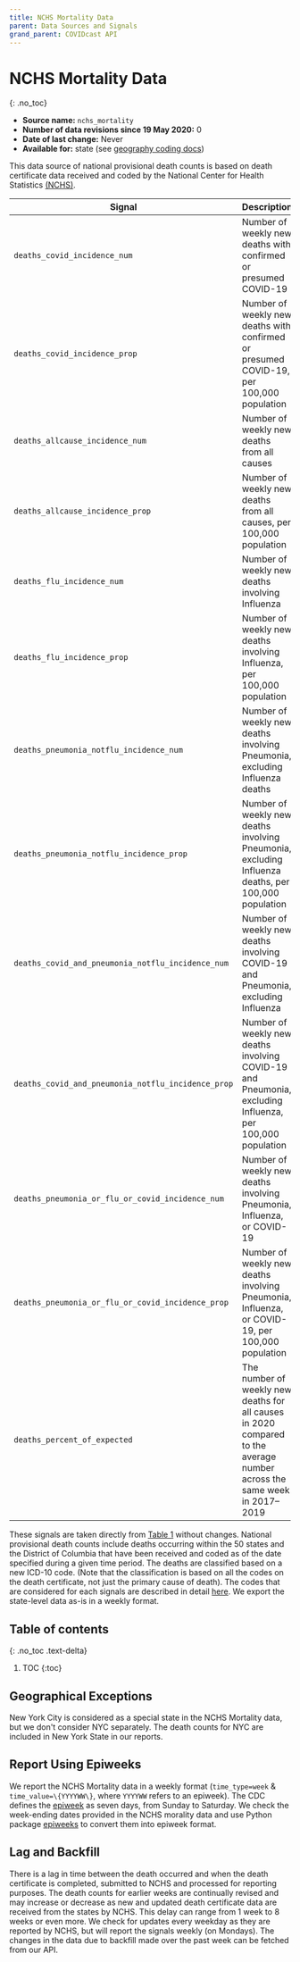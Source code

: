 ```yaml
---
title: NCHS Mortality Data
parent: Data Sources and Signals
grand_parent: COVIDcast API
---
```


# NCHS Mortality Data
{: .no_toc}

* **Source name:** `nchs_mortality`
* **Number of data revisions since 19 May 2020:** 0
* **Date of last change:** Never
* **Available for:** state (see [geography coding docs](../covidcast_geography.md))

This data source of national provisional death counts is based on death certificate data received and coded by the National Center for Health Statistics [(NCHS)](https://www.cdc.gov/nchs/nvss/vsrr/COVID19/index.htm). 

| Signal | Description |
| --- | --- |
| `deaths_covid_incidence_num` | Number of weekly new deaths with confirmed or presumed COVID-19 |
| `deaths_covid_incidence_prop` | Number of weekly new deaths with confirmed or presumed COVID-19, per 100,000 population |
| `deaths_allcause_incidence_num` | Number of weekly new deaths from all causes |
| `deaths_allcause_incidence_prop` | Number of weekly new deaths from all causes, per 100,000 population |
| `deaths_flu_incidence_num` | Number of weekly new deaths involving Influenza |
| `deaths_flu_incidence_prop` | Number of weekly new deaths involving Influenza, per 100,000 population |
| `deaths_pneumonia_notflu_incidence_num` | Number of weekly new deaths involving Pneumonia, excluding Influenza deaths |
| `deaths_pneumonia_notflu_incidence_prop` | Number of weekly new deaths involving Pneumonia, excluding Influenza deaths, per 100,000 population |
| `deaths_covid_and_pneumonia_notflu_incidence_num`| Number of weekly new deaths involving COVID-19 and Pneumonia, excluding Influenza |
| `deaths_covid_and_pneumonia_notflu_incidence_prop`| Number of weekly new deaths involving COVID-19 and Pneumonia, excluding Influenza, per 100,000 population |
|`deaths_pneumonia_or_flu_or_covid_incidence_num`| Number of weekly new deaths involving Pneumonia, Influenza, or COVID-19|
|`deaths_pneumonia_or_flu_or_covid_incidence_prop`| Number of weekly new deaths involving Pneumonia, Influenza, or COVID-19, per 100,000 population|
|`deaths_percent_of_expected`| The number of weekly new deaths for all causes in 2020 compared to the average number across the same week in 2017–2019|

These signals are taken directly from [Table 1](https://www.cdc.gov/nchs/nvss/vsrr/COVID19/index.htm) without changes. National provisional death counts include deaths occurring within the 50 states and the District of Columbia that have been received and coded as of the date specified during a given time period. The deaths are classified based on a new ICD-10 code. (Note that the classification is based on all the codes on the death certificate, not just the primary cause of death). The codes that are considered for each signals are described in detail [here](https://github.com/cmu-delphi/covidcast-indicators/blob/nchs_mortality/nchs_mortality/DETAILS.md#metrics-level-1-m1). We export the state-level data as-is in a weekly format. 

## Table of contents
{: .no_toc .text-delta}

1. TOC
{:toc}

## Geographical Exceptions

New York City is considered as a special state in the NCHS Mortality data, but we don't consider NYC separately. The death counts for NYC are included in New York State in our reports.

## Report Using Epiweeks

We report the NCHS Mortality data in a weekly format (`time_type=week` \& `time_value=\{YYYYWW\}`, where `YYYYWW` refers to an epiweek). The CDC defines the [epiweek](https://wwwn.cdc.gov/nndss/document/MMWR_Week_overview.pdf) as seven days, from Sunday to Saturday. We check the week-ending dates provided in the NCHS morality data and use Python package [epiweeks](https://pypi.org/project/epiweeks/) to convert them into epiweek format.

## Lag and Backfill
There is a lag in time between the death occurred and when the death certificate is completed, submitted to NCHS and processed for reporting purposes. The death counts for earlier weeks are continually revised and may increase or decrease as new and updated death certificate data are received from the states by NCHS.  This delay can range from 1 week to 8 weeks or even more. We check for updates every weekday as they are reported by NCHS, but will report the signals weekly (on Mondays). The changes in the data due to backfill made over the past week can be fetched from our API.
